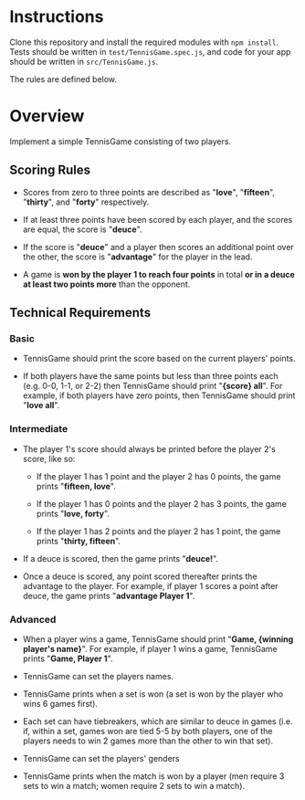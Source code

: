 # Instructions

Clone this repository and install the required modules with `npm install`. Tests should be written in `test/TennisGame.spec.js`, and code for your app should be written in `src/TennisGame.js`.

The rules are defined below.

# Overview

Implement a simple TennisGame consisting of two players.

## Scoring Rules

- Scores from zero to three points are described as "**love**", "**fifteen**", "**thirty**", and "**forty**" respectively.

- If at least three points have been scored by each player, and the scores are equal, the score is "**deuce**".

- If the score is "**deuce**" and a player then scores an additional point over the other, the score is "**advantage**" for the player in the lead.

- A game is **won by the player 1 to reach four points** in total **or in a deuce at least two points more** than the opponent.

## Technical Requirements

### Basic

- TennisGame should print the score based on the current players' points.

- If both players have the same points but less than three points each (e.g. 0-0, 1-1, or 2-2) then TennisGame should print "**{score} all**". For example, if both players have zero points, then TennisGame should print "**love all**".

### Intermediate

- The player 1's score should always be printed before the player 2's score, like so:

  - If the player 1 has 1 point and the player 2 has 0 points, the game prints "**fifteen, love**".

  - If the player 1 has 0 points and the player 2 has 3 points, the game prints "**love, forty**".

  - If the player 1 has 2 points and the player 2 has 1 point, the game prints "**thirty, fifteen**".

- If a deuce is scored, then the game prints "**deuce!**".

- Once a deuce is scored, any point scored thereafter prints the advantage to the player. For example, if player 1 scores a point after deuce, the game prints "**advantage Player 1**".

### Advanced

- When a player wins a game, TennisGame should print "**Game, {winning player's name}**". For example, if player 1 wins a game, TennisGame prints "**Game, Player 1**".

- TennisGame can set the players names.

- TennisGame prints when a set is won (a set is won by the player who wins 6 games first).

- Each set can have tiebreakers, which are similar to deuce in games (i.e. if, within a set, games won are tied 5-5 by both players, one of the players needs to win 2 games more than the other to win that set).

- TennisGame can set the players' genders

- TennisGame prints when the match is won by a player (men require 3 sets to win a match; women require 2 sets to win a match).
